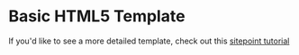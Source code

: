 # Basic HTML5 Template

If you'd like to see a more detailed template, check out this [sitepoint tutorial](https://www.sitepoint.com/a-basic-html5-template/)